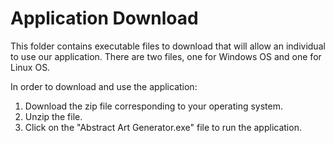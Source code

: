 # Application Download

This folder contains executable files to download that will allow an individual to use our application. There are two files, one for Windows OS and one for Linux OS. 

In order to download and use the application:

1. Download the zip file corresponding to your operating system.
2. Unzip the file.
3. Click on the "Abstract Art Generator.exe" file to run the application.
